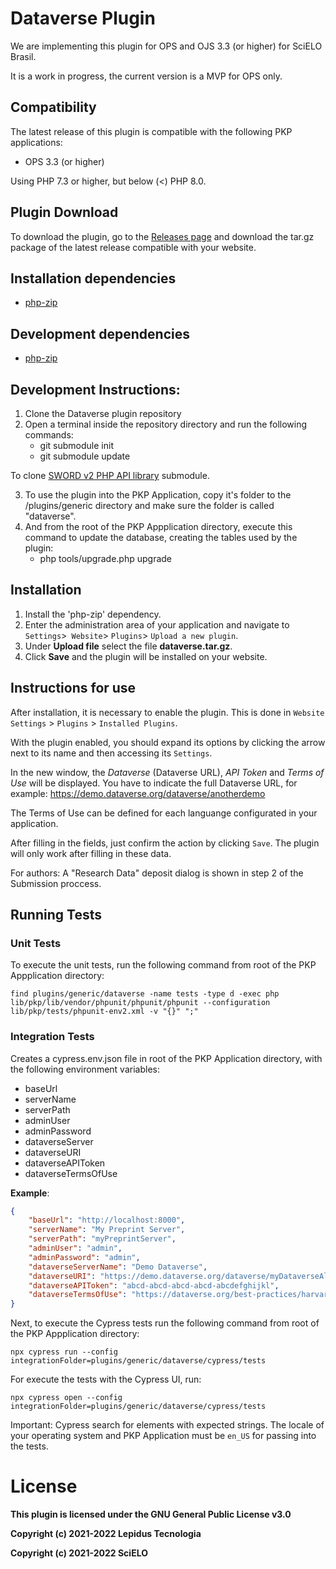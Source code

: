 # Dataverse Plugin

We are implementing this plugin for OPS and OJS 3.3 (or higher) for SciELO Brasil.

It is a work in progress, the current version is a MVP for OPS only.

## Compatibility

The latest release of this plugin is compatible with the following PKP applications:

* OPS 3.3 (or higher)

Using PHP 7.3 or higher, but below (<) PHP 8.0. 

## Plugin Download

To download the plugin, go to the [Releases page](https://github.com/lepidus/dataversePlugin/releases) and download the tar.gz package of the latest release compatible with your website.

## Installation dependencies 
* [php-zip](https://www.php.net/manual/pt_BR/zip.installation.php)

## Development dependencies
* [php-zip](https://www.php.net/manual/pt_BR/zip.installation.php)

## Development Instructions:

1. Clone the Dataverse plugin repository
2. Open a terminal inside the repository directory and run the following commands:
     * git submodule init
     * git submodule update

To clone [SWORD v2 PHP API library](https://github.com/swordapp/swordappv2-php-library/) submodule.

3. To use the plugin into the PKP Application, copy it's folder to the /plugins/generic directory and make sure the folder is called "dataverse".
4. And from the root of the PKP Appplication directory, execute this command to update the database, creating the tables used by the plugin:
    * php tools/upgrade.php upgrade
## Installation

1. Install the 'php-zip' dependency.
2. Enter the administration area of ​​your application and navigate to `Settings`>` Website`> `Plugins`> `Upload a new plugin`.
3. Under __Upload file__ select the file __dataverse.tar.gz__.
4. Click __Save__ and the plugin will be installed on your website.

## Instructions for use

After installation, it is necessary to enable the plugin. This is done in `Website Settings` > `Plugins` > `Installed Plugins`.

With the plugin enabled, you should expand its options by clicking the arrow next to its name and then accessing its `Settings`. 

In the new window, the  _Dataverse_ (Dataverse URL), _API Token_ and _Terms of Use_ will be displayed. You have to indicate the full Dataverse URL, for example: https://demo.dataverse.org/dataverse/anotherdemo

The Terms of Use can be defined for each languange configurated in your application.

After filling in the fields, just confirm the action by clicking `Save`. The plugin will only work after filling in these data.

For authors: A "Research Data" deposit dialog is shown in step 2 of the Submission proccess.

## Running Tests

### Unit Tests

To execute the unit tests, run the following command from root of the PKP Appplication directory:
```
find plugins/generic/dataverse -name tests -type d -exec php lib/pkp/lib/vendor/phpunit/phpunit/phpunit --configuration lib/pkp/tests/phpunit-env2.xml -v "{}" ";"
```

### Integration Tests

Creates a cypress.env.json file in root of the PKP Application directory, with the following environment variables:
- baseUrl
- serverName
- serverPath
- adminUser
- adminPassword
- dataverseServer
- dataverseURI
- dataverseAPIToken
- dataverseTermsOfUse

**Example**:

```json
{
    "baseUrl": "http://localhost:8000",
    "serverName": "My Preprint Server",
    "serverPath": "myPreprintServer",
    "adminUser": "admin",
    "adminPassword": "admin",
    "dataverseServerName": "Demo Dataverse",
    "dataverseURI": "https://demo.dataverse.org/dataverse/myDataverseAlias",
    "dataverseAPIToken": "abcd-abcd-abcd-abcd-abcdefghijkl",
    "dataverseTermsOfUse": "https://dataverse.org/best-practices/harvard-dataverse-general-terms-use"
}
```

Next, to execute the Cypress tests run the following command from root of the PKP Appplication directory:
```
npx cypress run --config integrationFolder=plugins/generic/dataverse/cypress/tests
```

For execute the tests with the Cypress UI, run:
```
npx cypress open --config integrationFolder=plugins/generic/dataverse/cypress/tests
```
Important: Cypress search for elements with expected strings. The locale of your operating system and PKP Application must be `en_US` for passing into the tests.

# License

__This plugin is licensed under the GNU General Public License v3.0__

__Copyright (c) 2021-2022 Lepidus Tecnologia__

__Copyright (c) 2021-2022 SciELO__
